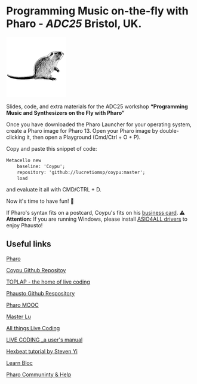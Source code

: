 # Programming Music on-the-fly with Pharo - _ADC25_ Bristol, UK.

![nutria in black and white](nutria_black.png)

Slides, code, and extra materials for the ADC25 workshop **“Programming Music and Synthesizers on the Fly with Pharo”**

Once you have downloaded the Pharo Launcher for your operating system, create a Pharo image for Pharo 13.
Open your Pharo image by double-clicking it, then open a Playground (Cmd/Ctrl + O + P).

Copy and paste this snippet of code:
```Smalltalk
Metacello new
    baseline: 'Coypu';
    repository: 'github://lucretiomsp/coypu:master';
    load
```
and evaluate it all with CMD/CTRL + D.

Now it's time to have fun! 🎵

If Pharo's syntax fits on a postcard, Coypu's fits on his [business card](https://github.com/lucretiomsp/ProgrammingMusicWithPharo-ADC25/blob/main/coypuBusinessCard.md).
⚠️ **Attention:** If you are running Windows, please install [ASIO4ALL drivers](https://asio4all.org/about/download-asio4all/) to enjoy Phausto!




## Useful links

[Pharo](https://pharo.org/)

[Coypu Github Repositoy](https://github.com/lucretiomsp/Coypu)

[TOPLAP - the home of live coding](https://blog.toplap.org)

[Phausto Github Respository](https://github.com/lucretiomsp/Phausto)

[Pharo MOOC](https://mooc.pharo.org/)

[Master Lu](https://github.com/lucretiomsp/MasterLu)

[All things Live Coding](https://github.com/toplap/awesome-livecoding)

[LIVE CODING _a user's manual](https://static.livecodingbook.toplap.org/books/livecoding.pdf)

[Hexbeat tutorial by Steven Yi](https://github.com/kunstmusik/csound-live-code/blob/main/doc/hexadecimal_beats.md)

[Learn Bloc](https://github.com/SquareBracketAssociates/Booklet-Graphics)

[Pharo Communinty & Help](https://pharo.org/community)


